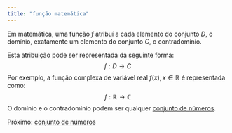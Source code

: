 ```yaml
---
title: "função matemática"
---
```


Em matemática, uma função $f$ atribuí a cada elemento do conjunto $D$, o domínio, exatamente um elemento do conjunto $C$, o contradomínio.

Esta atribuição pode ser representada da seguinte forma:
$$ f: D \rightarrow C$$
Por exemplo, a função complexa de variável real $f(x), x \in \mathbb{R}$ é representada como:
$$ f: \mathbb{R} \rightarrow \mathbb{C}$$
O domínio e o contradomínio podem ser qualquer [conjunto de números](pub/ss-sin/conc/conjunto%20de%20números.md).

Próximo: [conjunto de números](pub/ss-sin/conc/conjunto%20de%20números.md)
